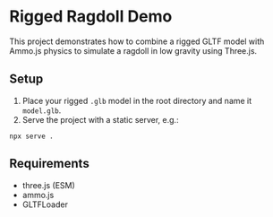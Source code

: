 
# Rigged Ragdoll Demo

This project demonstrates how to combine a rigged GLTF model with Ammo.js physics to simulate a ragdoll in low gravity using Three.js.

## Setup

1. Place your rigged `.glb` model in the root directory and name it `model.glb`.
2. Serve the project with a static server, e.g.:

```
npx serve .
```

## Requirements

- three.js (ESM)
- ammo.js
- GLTFLoader
